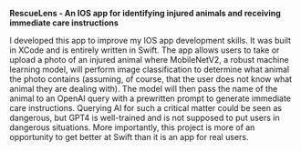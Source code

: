 **RescueLens - An IOS app for identifying injured animals and receiving immediate care instructions**

I developed this app to improve my IOS app development skills. It was built in XCode and is entirely written in Swift. The app allows users to take or upload a photo of an injured animal where MobileNetV2, a robust machine learning model, will perform image classification to determine what animal the photo contains (assuming, of course, that the user does not know what animal they are dealing with). The model will then pass the name of the animal to an OpenAI query with a prewritten prompt to generate immediate care instructions. Querying AI for such a critical matter could be seen as dangerous, but GPT4 is well-trained and is not supposed to put users in dangerous situations. More importantly, this project is more of an opportunity to get better at Swift than it is an app for real users.
